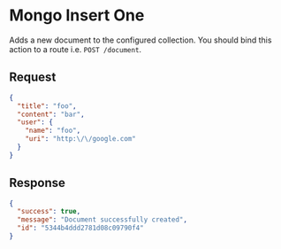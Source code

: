 
# Mongo Insert One

Adds a new document to the configured collection. You should bind this action to a route i.e. `POST /document`.

## Request

```json
{
  "title": "foo",
  "content": "bar",
  "user": {
    "name": "foo",
    "uri": "http:\/\/google.com"
  }
}
```

## Response

```json
{
  "success": true,
  "message": "Document successfully created",
  "id": "5344b4ddd2781d08c09790f4"
}
```

